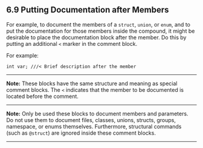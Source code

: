 <!--- @file
  6.9 Putting Documentation after Members

  Copyright (c) 2006-2017, Intel Corporation. All rights reserved.<BR>

  Redistribution and use in source (original document form) and 'compiled'
  forms (converted to PDF, epub, HTML and other formats) with or without
  modification, are permitted provided that the following conditions are met:

  1) Redistributions of source code (original document form) must retain the
     above copyright notice, this list of conditions and the following
     disclaimer as the first lines of this file unmodified.

  2) Redistributions in compiled form (transformed to other DTDs, converted to
     PDF, epub, HTML and other formats) must reproduce the above copyright
     notice, this list of conditions and the following disclaimer in the
     documentation and/or other materials provided with the distribution.

  THIS DOCUMENTATION IS PROVIDED BY TIANOCORE PROJECT "AS IS" AND ANY EXPRESS OR
  IMPLIED WARRANTIES, INCLUDING, BUT NOT LIMITED TO, THE IMPLIED WARRANTIES OF
  MERCHANTABILITY AND FITNESS FOR A PARTICULAR PURPOSE ARE DISCLAIMED. IN NO
  EVENT SHALL TIANOCORE PROJECT  BE LIABLE FOR ANY DIRECT, INDIRECT, INCIDENTAL,
  SPECIAL, EXEMPLARY, OR CONSEQUENTIAL DAMAGES (INCLUDING, BUT NOT LIMITED TO,
  PROCUREMENT OF SUBSTITUTE GOODS OR SERVICES; LOSS OF USE, DATA, OR PROFITS;
  OR BUSINESS INTERRUPTION) HOWEVER CAUSED AND ON ANY THEORY OF LIABILITY,
  WHETHER IN CONTRACT, STRICT LIABILITY, OR TORT (INCLUDING NEGLIGENCE OR
  OTHERWISE) ARISING IN ANY WAY OUT OF THE USE OF THIS DOCUMENTATION, EVEN IF
  ADVISED OF THE POSSIBILITY OF SUCH DAMAGE.

-->

## 6.9 Putting Documentation after Members

For example, to document the members of a `struct`, `union`, or `enum`, and to
put the documentation for those members inside the compound, it might be
desirable to place the documentation block after the member. Do this by putting
an additional `<` marker in the comment block.

For example:
```
int var; ///< Brief description after the member
```

**********
**Note:** These blocks have the same structure and meaning as special comment
blocks. The `<` indicates that the member to be documented is located before
the comment.
**********
**Note:** Only be used these blocks to document members and parameters. Do not
use them to document files, classes, unions, structs, groups, namespace, or
enums themselves. Furthermore, structural commands (such as `@struct`) are
ignored inside these comment blocks.
**********
